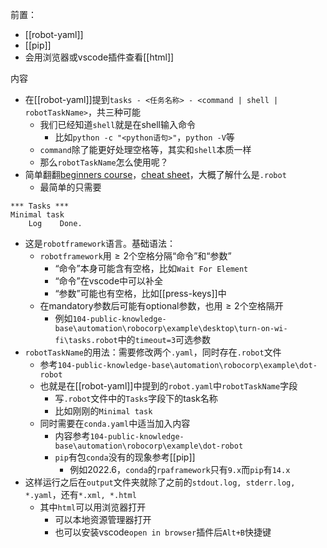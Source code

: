 前置：
- [[robot-yaml]]
- [[pip]]
- 会用浏览器或vscode插件查看[[html]]

内容
- 在[[robot-yaml]]提到`tasks - <任务名称> - <command | shell | robotTaskName>`，共三种可能
  - 我们已经知道`shell`就是在shell输入命令
    - 比如`python -c "<python语句>"`，`python -V`等
  - `command`除了能更好处理空格等，其实和`shell`本质一样
  - 那么`robotTaskName`怎么使用呢？
- 简单翻翻[beginners course](https://robocorp.com/docs/courses/beginners-course)，[cheat sheet](https://robocorp.com/docs/languages-and-frameworks/robot-framework/cheat-sheet)，大概了解什么是`.robot`
  - 最简单的只需要
```robotframework
*** Tasks ***
Minimal task
    Log    Done.
```
- 这是`robotframework`语言。基础语法：
  - `robotframework`用$\ge 2$个空格分隔“命令”和“参数”
    - “命令”本身可能含有空格，比如`Wait For Element`
    - “命令”在vscode中可以补全
    - “参数”可能也有空格，比如[[press-keys]]中
  - 在mandatory参数后可能有optional参数，也用$\ge 2$个空格隔开
    - 例如`104-public-knowledge-base\automation\robocorp\example\desktop\turn-on-wi-fi\tasks.robot`中的`timeout=3`可选参数
- `robotTaskName`的用法：需要修改两个`.yaml`，同时存在`.robot`文件
  - 参考`104-public-knowledge-base\automation\robocorp\example\dot-robot`
  - 也就是在[[robot-yaml]]中提到的`robot.yaml`中`robotTaskName`字段
    - 写`.robot`文件中的`Tasks`字段下的task名称
    - 比如刚刚的`Minimal task`
  - 同时需要在`conda.yaml`中适当加入内容
    - 内容参考`104-public-knowledge-base\automation\robocorp\example\dot-robot`
    - `pip`有包`conda`没有的现象参考[[pip]]
      - 例如2022.6，`conda`的`rpaframework`只有`9.x`而`pip`有`14.x`
- 这样运行之后在`output`文件夹就除了之前的`stdout.log, stderr.log, *.yaml`，还有`*.xml, *.html`
  - 其中`html`可以用浏览器打开
    - 可以本地资源管理器打开
    - 也可以安装vscode`open in browser`插件后`Alt+B`快捷键
